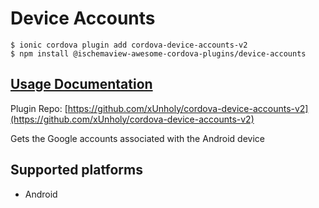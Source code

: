 # Device Accounts

```text
$ ionic cordova plugin add cordova-device-accounts-v2
$ npm install @ischemaview-awesome-cordova-plugins/device-accounts
```

## [Usage Documentation](https://danielsogl.gitbook.io/awesome-cordova-plugins/plugins/device-accounts/)

Plugin Repo: [https://github.com/xUnholy/cordova-device-accounts-v2](https://github.com/xUnholy/cordova-device-accounts-v2)

Gets the Google accounts associated with the Android device

## Supported platforms

* Android

